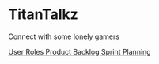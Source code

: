 # TitanTalkz
<p>Connect with some lonely gamers<br></p>
<a href="https://docs.google.com/document/d/1QVwi1EmO8Q-Jdaiecj7getkEzizR3mtNwy2ojyrU6Vw/edit?usp=sharing"> User Roles </a>
<a href="https://docs.google.com/spreadsheets/d/1YGsRNn6GbfR4w_zpE7lDsA35DG5Hzm8c5v1i1ieXOow/edit?usp=sharing"> Product Backlog </a>
<a href="https://docs.google.com/spreadsheets/d/1iEaScSIgabrYo1HAUu5wV1_ODnpX-hvLcQu00xVjFKw/edit?usp=sharing"> Sprint Planning </a>

